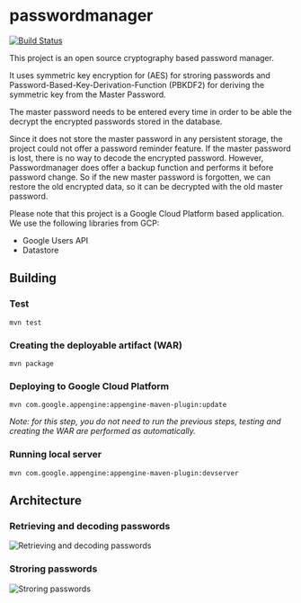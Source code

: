 # passwordmanager

[![Build Status](https://travis-ci.org/kavai77/passwordmanager.svg?branch=master)](https://travis-ci.org/kavai77/passwordmanager)

This project is an open source cryptography based password manager.

It uses symmetric key encryption for (AES) for stroring passwords
and Password-Based-Key-Derivation-Function (PBKDF2) for deriving
the symmetric key from the Master Password.

The master password needs to be entered every time in order to be able
the decrypt the encrypted passwords stored in the database.
 
Since it does not store the master password in any persistent storage,
the project could not offer a password reminder feature. If the master password
is lost, there is no way to decode the encrypted password.
However, Passwordmanager does offer a backup function and performs
it before password change. So if the new master password is forgotten,
we can restore the old encrypted data, so it can be decrypted with the old
master password.

Please note that this project is a Google Cloud Platform based application.
We use the following libraries from GCP:
* Google Users API
* Datastore

## Building
### Test
```
mvn test
```
### Creating the deployable artifact (WAR)
```
mvn package
```
### Deploying to Google Cloud Platform
```
mvn com.google.appengine:appengine-maven-plugin:update
```
*Note: for this step, you do not need to run the previous steps, testing and creating the WAR are performed as automatically.*
### Running local server
```
mvn com.google.appengine:appengine-maven-plugin:devserver
```

## Architecture
### Retrieving and decoding passwords
![Retrieving and decoding passwords](https://raw.githubusercontent.com/kavai77/passwordmanager/master/src/main/webapp/image/password-retrieval.svg)

### Stroring passwords
![Stroring passwords](https://github.com/kavai77/passwordmanager/blob/master/src/main/webapp/image/password-storage.svg)
